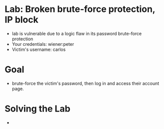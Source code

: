 # Lab: Broken brute-force protection, IP block
- lab is vulnerable due to a logic flaw in its password brute-force protection
- Your credentials: wiener:peter
- Victim's username: carlos
# Goal
-  brute-force the victim's password, then log in and access their account page.
# Solving the Lab
- 
